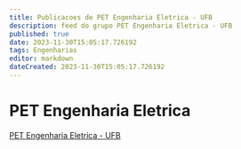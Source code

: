 ```yaml
---
title: Publicacoes de PET Engenharia Eletrica - UFB 
description: feed do grupo PET Engenharia Eletrica - UFB
published: true
date: 2023-11-30T15:05:17.726192
tags: Engenharias
editor: markdown
dateCreated: 2023-11-30T15:05:17.726192
---
```


# PET Engenharia Eletrica
[PET Engenharia Eletrica - UFB](/grupo/135PETEngenhariaEletricaUFB)